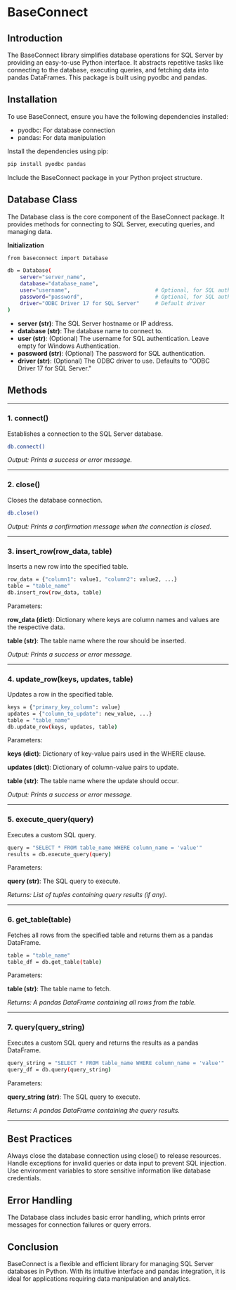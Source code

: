 # BaseConnect

## Introduction

The BaseConnect library simplifies database operations for SQL Server by providing an easy-to-use Python interface. 
It abstracts repetitive tasks like connecting to the database, executing queries, and fetching data into pandas 
DataFrames. This package is built using pyodbc and pandas.

## Installation

To use BaseConnect, ensure you have the following dependencies installed:

* pyodbc: For database connection
* pandas: For data manipulation

Install the dependencies using pip:

```bash  
pip install pyodbc pandas
```
Include the BaseConnect package in your Python project structure.

## Database Class

The Database class is the core component of the BaseConnect package. 
It provides methods for connecting to SQL Server, executing queries, and managing data.

**Initialization**
```bash
from baseconnect import Database
```
```bash
db = Database(
    server="server_name",
    database="database_name",
    user="username",                           # Optional, for SQL authentication
    password="password",                       # Optional, for SQL authentication
    driver="ODBC Driver 17 for SQL Server"     # Default driver
)
```

* **server (str)**: The SQL Server hostname or IP address.
* **database (str)**: The database name to connect to.
* **user (str)**: (Optional) The username for SQL authentication. Leave empty for Windows Authentication.
* **password (str)**: (Optional) The password for SQL authentication.
* **driver (str)**: (Optional) The ODBC driver to use. Defaults to "ODBC Driver 17 for SQL Server."

## Methods
___

### 1. connect()

Establishes a connection to the SQL Server database.

```bash
db.connect()
```
_Output: Prints a success or error message._

___

### 2. close()

Closes the database connection.
```bash
db.close()
```
_Output: Prints a confirmation message when the connection is closed._
___

### 3. insert_row(row_data, table)

Inserts a new row into the specified table.
```bash
row_data = {"column1": value1, "column2": value2, ...}
table = "table_name"
db.insert_row(row_data, table)
```
Parameters:

**row_data (dict)**: Dictionary where keys are column names and 
values are the respective data.

**table (str)**: The table name where the row should be inserted.

_Output: Prints a success or error message._
___

### 4. update_row(keys, updates, table)

Updates a row in the specified table.
```bash
keys = {"primary_key_column": value}
updates = {"column_to_update": new_value, ...}
table = "table_name"
db.update_row(keys, updates, table)
```


Parameters:

**keys (dict)**: Dictionary of key-value pairs used in the WHERE clause.

**updates (dict)**: Dictionary of column-value pairs to update.

**table (str)**: The table name where the update should occur.

_Output: Prints a success or error message._
___

### 5. execute_query(query)

Executes a custom SQL query.
```bash
query = "SELECT * FROM table_name WHERE column_name = 'value'"
results = db.execute_query(query)
```
Parameters:

**query (str)**: The SQL query to execute.

_Returns: List of tuples containing query results (if any)._
___

### 6. get_table(table)

Fetches all rows from the specified table and returns them as a pandas DataFrame.
```bash
table = "table_name"
table_df = db.get_table(table)
```
Parameters:

**table (str)**: The table name to fetch.

_Returns: A pandas DataFrame containing all rows from the table._
___

### 7. query(query_string)

Executes a custom SQL query and returns the results as a pandas DataFrame.
```bash
query_string = "SELECT * FROM table_name WHERE column_name = 'value'"
query_df = db.query(query_string)
```
Parameters:

**query_string (str)**: The SQL query to execute.

_Returns: A pandas DataFrame containing the query results._
___
## Best Practices

Always close the database connection using close() to release resources.
Handle exceptions for invalid queries or data input to prevent SQL injection.
Use environment variables to store sensitive information like database credentials.

## Error Handling

The Database class includes basic error handling, which prints error messages 
for connection failures or query errors.

## Conclusion

BaseConnect is a flexible and efficient library for managing SQL Server databases in Python. 
With its intuitive interface and pandas integration, it is ideal for applications requiring data manipulation 
and analytics.


